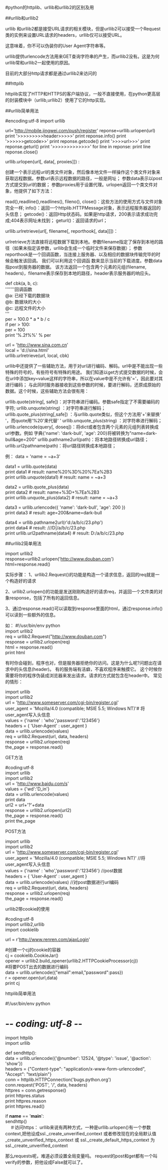 #python的httplib、urllib和urllib2的区别及用

##urllib和urllib2

urllib 和urllib2都是接受URL请求的相关模块，但是urllib2可以接受一个Request类的实例来设置URL请求的headers，urllib仅可以接受URL。

这意味着，你不可以伪装你的User Agent字符串等。

urllib提供urlencode方法用来GET查询字符串的产生，而urllib2没有。这是为何urllib常和urllib2一起使用的原因。

目前的大部分http请求都是通过urllib2来访问的

##httplib

httplib实现了HTTP和HTTPS的客户端协议，一般不直接使用，在python更高层的封装模块中（urllib,urllib2）使用了它的http实现。


##urllib简单用法

#encoding:utf-8
import urllib

url='http://mobile.jingwei.com/push/register'
reponse=urllib.urlopen(url)
print '>>>>>>>>>header>>>>>'
print reponse.info()
print '>>>>>>getcode>>'
print reponse.getcode()
print '>>>>url>>>'
print reponse.geturl()
print '>>>>>>>>>>>>>'
for line in reponse:
      print line
reponse.close() 

urllib.urlopen(url[, data[, proxies]]) :

创建一个表示远程url的类文件对象，然后像本地文件一样操作这个类文件对象来获取远程数据。参数url表示远程数据的路径，一般是网址；
参数data表示以post方式提交到url的数据；
参数proxies用于设置代理。urlopen返回一个类文件对象，他提供了如下方法：

read(),readline(),readlines(), fileno(), close()：这些方法的使用方式与文件对象完全一样;
info()：返回一个httplib.HTTPMessage对象，表示远程服务器返回的头信息；
getcode()：返回Http状态码。如果是http请求，200表示请求成功完成;404表示网址未找到；
geturl()：返回请求的url；


urllib.urlretrieve(url[, filename[, reporthook[, data]]])：

urlretrieve方法直接将远程数据下载到本地。参数filename指定了保存到本地的路径（如果未指定该参数，urllib会生成一个临时文件来保存数据）；
参数reporthook是一个回调函数，当连接上服务器、以及相应的数据块传输完毕的时候会触发该回调。
我们可以利用这个回调函 数来显示当前的下载进度。参数data指post到服务器的数据。
该方法返回一个包含两个元素的元组(filename, headers)，filename表示保存到本地的路径，header表示服务器的响应头。

def cbk(a, b, c):    
    '''''''回调函数  
    @a: 已经下载的数据块  
    @b: 数据块的大小  
    @c: 远程文件的大小  
    '''    
    per = 100.0 * a * b / c    
    if per > 100:    
        per = 100    
    print '%.2f%%' % per    
    
url = 'http://www.sina.com.cn'    
local = 'd://sina.html'    
urllib.urlretrieve(url, local, cbk)    


urllib中还提供了一些辅助方法，用于对url进行编码、解码。url中是不能出现一些特殊的符号的，有些符号有特殊的用途。
我们知道以get方式提交数据的时候，会在url中添加key=value这样的字符串，所以在value中是不允许有'='，因此要对其进行编码；
与此同时服务器接收到这些参数的时候，要进行解码，还原成原始的数据。这个时候，这些辅助方法会很有用：

urllib.quote(string[, safe])：对字符串进行编码。参数safe指定了不需要编码的字符;
urllib.unquote(string) ：对字符串进行解码；
urllib.quote_plus(string[,safe]) ：与urllib.quote类似，但这个方法用'+'来替换' '，而quote用'%20'来代替' '
urllib.unquote_plus(string) ：对字符串进行解码；
urllib.urlencode(query[, doseq])：将dict或者包含两个元素的元组列表转换成url参数。例如 字典{'name': 'dark-bull', 'age': 200}将被转换为"name=dark-bull&age=200"
urllib.pathname2url(path)：将本地路径转换成url路径；
urllib.url2pathname(path)：将url路径转换成本地路径；

例：
data = 'name = ~a+3'    
    
data1 = urllib.quote(data)    
print data1 # result: name%20%3D%20%7Ea%2B3    
print urllib.unquote(data1) # result: name = ~a+3    
    
data2 = urllib.quote_plus(data)    
print data2 # result: name+%3D+%7Ea%2B3    
print urllib.unquote_plus(data2)    # result: name = ~a+3    
    
data3 = urllib.urlencode({ 'name': 'dark-bull', 'age': 200 })    
print data3 # result: age=200&name=dark-bull    
    
data4 = urllib.pathname2url(r'd:/a/b/c/23.php')    
print data4 # result: ///D|/a/b/c/23.php    
print urllib.url2pathname(data4)    # result: D:/a/b/c/23.php  


##urllib2简单用法

import urllib2  
response=urllib2.urlopen('http://www.douban.com')  
html=response.read()   

实际步骤：
1、urllib2.Request()的功能是构造一个请求信息，返回的req就是一个构造好的请求

2、urllib2.urlopen()的功能是发送刚刚构造好的请求req，并返回一个文件类的对象response，包括了所有的返回信息。

3、通过response.read()可以读取到response里面的html，通过response.info()可以读到一些额外的信息。

如：
#!/usr/bin/env python  
    import urllib2  
    req = urllib2.Request("http://www.douban.com")  
    response = urllib2.urlopen(req)  
    html = response.read()  
    print html  

有时你会碰到，程序也对，但是服务器拒绝你的访问。这是为什么呢?问题出在请求中的头信息(header)。 有的服务端有洁癖，不喜欢程序来触摸它。
这个时候你需要将你的程序伪装成浏览器来发出请求。请求的方式就包含在header中。
常见的情形：

import urllib  
import urllib2  
url = 'http://www.someserver.com/cgi-bin/register.cgi'  
user_agent = 'Mozilla/4.0 (compatible; MSIE 5.5; Windows NT)'# 将user_agent写入头信息  
values = {'name' : 'who','password':'123456'}  
headers = { 'User-Agent' : user_agent }  
data = urllib.urlencode(values)  
req = urllib2.Request(url, data, headers)  
response = urllib2.urlopen(req)  
the_page = response.read()  


GET方法

#coding:utf-8  
import urllib   
import urllib2    
url = 'http://www.baidu.com/s'   
values = {'wd':'D_in'}     
data = urllib.urlencode(values)  
print data   
url2 = url+'?'+data  
response = urllib2.urlopen(url2)    
the_page = response.read()   
print the_page 

POST方法

import urllib  
import urllib2  
url = 'http://www.someserver.com/cgi-bin/register.cgi'  
user_agent = 'Mozilla/4.0 (compatible; MSIE 5.5; Windows NT)' //将user_agent写入头信息  
values = {'name' : 'who','password':'123456'}      //post数据  
headers = { 'User-Agent' : user_agent }  
data = urllib.urlencode(values)                   //对post数据进行url编码  
req = urllib2.Request(url, data, headers)  
response = urllib2.urlopen(req)  
the_page = response.read()  


urllib2带cookie的使用

#coding:utf-8  
import urllib2,urllib  
import cookielib  
   
url = r'http://www.renren.com/ajaxLogin'  
   
#创建一个cj的cookie的容器  
cj = cookielib.CookieJar()  
opener = urllib2.build_opener(urllib2.HTTPCookieProcessor(cj))  
#将要POST出去的数据进行编码  
data = urllib.urlencode({"email":email,"password":pass})  
r = opener.open(url,data)  
print cj  

httplib简单用法

#!/usr/bin/env python      
# -*- coding: utf-8 -*-      
import httplib    
import urllib    
    
def sendhttp():    
    data = urllib.urlencode({'@number': 12524, '@type': 'issue', '@action': 'show'})       
    headers = {"Content-type": "application/x-www-form-urlencoded",    
               "Accept": "text/plain"}    
    conn = httplib.HTTPConnection('bugs.python.org')    
    conn.request('POST', '/', data, headers)    
    httpres = conn.getresponse()    
    print httpres.status    
    print httpres.reason    
    print httpres.read()               
                  
if __name__ == '__main__':      
    sendhttp()  
    
＃访问https：
urllib来说有两种方式，一种是urllib.urlopen()有一个参数context,把他设成ssl._create_unverified_context
或者修改现在的全局默认值
_create_unverified_https_context
或
ssl._create_default_https_context
为
ssl._create_unverified_context

那么requests呢，难道必须设置全局变量吗。
request的post和get都有一个叫verify的参数，把他设成False就可以了。

